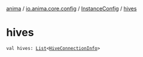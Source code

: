 [anima](../../index.md) / [io.anima.core.config](../index.md) / [InstanceConfig](index.md) / [hives](./hives.md)

# hives

`val hives: `[`List`](https://kotlinlang.org/api/latest/jvm/stdlib/kotlin.collections/-list/index.html)`<`[`HiveConnectionInfo`](../-hive-connection-info/index.md)`>`